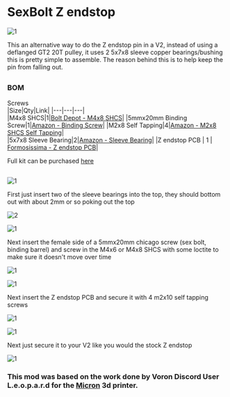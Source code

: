 # SexBolt Z endstop 
![1](Images/9.png) 

This an alternative way to do the Z endstop pin in a V2, instead of using a deflanged GT2 20T pulley, it uses 2  5x7x8 sleeve copper bearings/bushing 
this is pretty simple to assemble. The reason behind this is to help keep the pin from falling out.



##

### BOM
Screws			
|Size|Qty|Link|
|---|---|---|			
|M4x8 SHCS|1|[Bolt Depot - M4x8 SHCS](https://www.boltdepot.com/Product-Details.aspx?product=6505)|
|5mmx20mm Binding Screw|1|[Amazon - Binding Screw](https://www.amazon.com/dp/B07SNQXKKC)|
|M2x8 Self Tapping|4|[Amazon - M2x8 SHCS Self Tapping](https://www.amazon.com/dp/B00YBMRAH4)|		
|5x7x8 Sleeve Bearing|2|[Amazon - Sleeve Bearing](https://www.amazon.com/dp/B07JLVRYKT)|
|Z endstop PCB | 1 | [Formosissima - Z endstop PCB](https://deepfriedhero.in/products/z-endstop-pcb-for-voron-v2-4)|


Full kit can be purchased [here](https://deepfriedhero.in/products/voron-2-4-sexbolt-kit) 
##

![1](Images/1.png) 

First just insert two of the sleeve bearings into the top, they should bottom out with about 2mm or so poking out the top

![2](Images/2.png)


![1](Images/3.png) 

Next insert the female side of a 5mmx20mm chicago screw (sex bolt, binding barrel) and screw in the M4x6 or M4x8 SHCS with some loctite to make sure it doesn't move over time

![1](Images/4.png) 

![1](Images/5.png) 

Next insert the Z endstop PCB and secure it with 4 m2x10 self tapping screws

![1](Images/6.png) 

![1](Images/7.png) 

Next just secure it to your V2 like you would the stock Z endstop

![1](Images/8.png) 



### This mod was based on the work done by Voron Discord User L.e.o.p.a.r.d for the [Micron](https://github.com/hartk1213/Micron) 3d printer. 

